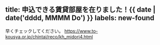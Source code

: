 title: 申込できる賃貸部屋を在りました！{{ date | date('dddd, MMMM Do') }}
labels: new-found
---
早くチェックしてください。
https://www.to-kousya.or.jp/chintai/reco/kh_midori4.html
